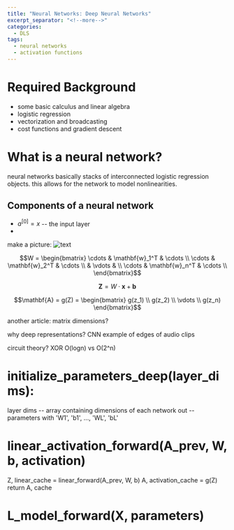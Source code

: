 ```yaml
---
title: "Neural Networks: Deep Neural Networks"
excerpt_separator: "<!--more-->"
categories:
  - DLS
tags:
  - neural networks
  - activation functions
---
```


# Required Background

- some basic calculus and linear algebra
- logistic regression
- vectorization and broadcasting
- cost functions and gradient descent

# What is a neural network?



neural networks basically stacks of interconnected logistic regression objects. this allows for the network to model nonlinearities.

## Components of a neural network
- $a^{[0]} = x$ -- the input layer
-

make a picture:
![text](https://miro.medium.com/max/349/1*Pi12IKOO14pGMvh4nXbsJQ.png)



$$W = \begin{bmatrix}
\cdots & \mathbf{w}_1^T & \cdots \\
\cdots & \mathbf{w}_2^T & \cdots \\
& \vdots & \\
\cdots & \mathbf{w}_n^T & \cdots \\
\end{bmatrix}$$

$$\mathbf{Z} = W \cdot \mathbf{x} + \mathbf{b}$$

$$\mathbf{A} = g(Z) = \begin{bmatrix}
g(z_1) \\
g(z_2) \\
\vdots \\
g(z_n)
\end{bmatrix}$$

another article: matrix dimensions?

why deep representations?
CNN example of edges
            of audio clips

circuit theory?
XOR O(logn) vs O(2^n)

# initialize_parameters_deep(layer_dims):
layer dims -- array containing dimensions of each network
out -- parameters with 'W1', 'b1', ..., 'WL', 'bL'

# linear_activation_forward(A_prev, W, b, activation)
Z, linear_cache = linear_forward(A_prev, W, b)
A, activation_cache = g(Z)
return A, cache

# L_model_forward(X, parameters)

